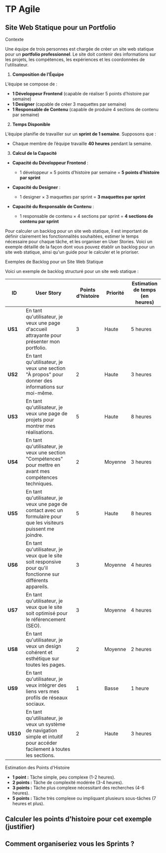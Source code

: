 # TP Agile

## Site Web Statique pour un Portfolio

Contexte

Une équipe de trois personnes est chargée de créer un site web statique pour un **portfolio professionnel**. Le site doit contenir des informations sur les projets, les compétences, les expériences et les coordonnées de l'utilisateur.

1. **Composition de l’Équipe**

L’équipe se compose de :

- **1 Développeur Frontend** (capable de réaliser 5 points d’histoire par semaine)
- **1 Designer** (capable de créer 3 maquettes par semaine)
- **1 Responsable de Contenu** (capable de produire 4 sections de contenu par semaine)

2. **Temps Disponible**

L’équipe planifie de travailler sur un **sprint de 1 semaine**. Supposons que :

- Chaque membre de l’équipe travaille **40 heures** pendant la semaine.
  
3. **Calcul de la Capacité**

- **Capacité du Développeur Frontend** :
  - 1 développeur × 5 points d’histoire par semaine = **5 points d’histoire par sprint**

- **Capacité du Designer** :
  - 1 designer × 3 maquettes par sprint = **3 maquettes par sprint**

- **Capacité du Responsable de Contenu** :
  - 1 responsable de contenu × 4 sections par sprint = **4 sections de contenu par sprint**

Pour calculer un backlog pour un site web statique, il est important de définir clairement les fonctionnalités souhaitées, estimer le temps nécessaire pour chaque tâche, et les organiser en User Stories. Voici un exemple détaillé de la façon dont vous pouvez établir un backlog pour un site web statique, ainsi qu'un guide pour le calculer et le prioriser.

Exemples de Backlog pour un Site Web Statique

Voici un exemple de backlog structuré pour un site web statique :

| ID  | User Story                                          | Points d'histoire | Priorité | Estimation de temps (en heures) |
|-----|----------------------------------------------------|-------------------|----------|----------------------------------|
| **US1** | En tant qu'utilisateur, je veux une page d'accueil attrayante pour présenter mon portfolio. | 3                 | Haute    | 5 heures                         |
| **US2** | En tant qu'utilisateur, je veux une section "À propos" pour donner des informations sur moi-même. | 2                 | Haute    | 3 heures                         |
| **US3** | En tant qu'utilisateur, je veux une page de projets pour montrer mes réalisations. | 5                 | Haute    | 8 heures                         |
| **US4** | En tant qu'utilisateur, je veux une section "Compétences" pour mettre en avant mes compétences techniques. | 2                 | Moyenne  | 3 heures                         |
| **US5** | En tant qu'utilisateur, je veux une page de contact avec un formulaire pour que les visiteurs puissent me joindre. | 5                 | Haute    | 8 heures                         |
| **US6** | En tant qu'utilisateur, je veux que le site soit responsive pour qu'il fonctionne sur différents appareils. | 3                 | Moyenne  | 4 heures                         |
| **US7** | En tant qu'utilisateur, je veux que le site soit optimisé pour le référencement (SEO). | 3                 | Moyenne  | 4 heures                         |
| **US8** | En tant qu'utilisateur, je veux un design cohérent et esthétique sur toutes les pages. | 2                 | Moyenne  | 2 heures                         |
| **US9** | En tant qu'utilisateur, je veux intégrer des liens vers mes profils de réseaux sociaux. | 1                 | Basse    | 1 heure                          |
| **US10** | En tant qu'utilisateur, je veux un système de navigation simple et intuitif pour accéder facilement à toutes les sections. | 2                 | Haute    | 3 heures                         |

Estimation des Points d'Histoire

- **1 point :** Tâche simple, peu complexe (1-2 heures).
- **2 points :** Tâche de complexité modérée (3-4 heures).
- **3 points :** Tâche plus complexe nécessitant des recherches (4-6 heures).
- **5 points :** Tâche très complexe ou impliquant plusieurs sous-tâches (7 heures et plus).

## Calculer les points d'histoire pour cet exemple (justifier)  

## Comment organiseriez vous les Sprints ?  



